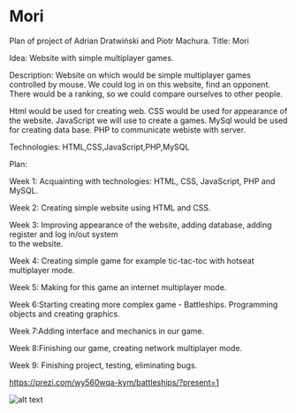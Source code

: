 # Mori

Plan of project of Adrian Dratwiński and Piotr Machura.
Title: Mori

Idea: Website with simple multiplayer games.

Description: Website on which would be simple multiplayer games controlled by mouse. We could log in on this website, find an opponent. There would be a ranking, so we could compare ourselves to other people. 

Html would be used for creating web.
CSS would be used for appearance of the website.
JavaScript we will use to create a games.
MySql would be used for creating data base. 
PHP to communicate webiste with server.

Technologies: HTML,CSS,JavaScript,PHP,MySQL

Plan:

  Week 1: Acquainting with technologies: HTML, CSS, JavaScript, PHP and MySQL.

  Week 2: Creating simple website using HTML and CSS.

  Week 3: Improving appearance of the website, adding database, adding register and log in/out system  
  		to the website.
            
  Week 4: Creating simple game for example tic-tac-toc with hotseat multiplayer mode. 
            
  Week 5: Making for this game an internet  multiplayer mode.

  Week 6:Starting creating more complex game - Battleships. Programming objects and creating graphics. 

  Week 7:Adding interface and mechanics in our game.
  
  Week 8:Finishing our game, creating network multiplayer mode.
  
  Week 9: Finishing project, testing, eliminating  bugs.
  
  https://prezi.com/wy560wqa-kym/battleships/?present=1  
  
  ![alt text](https://github.com/Suarez94/Browswer-Game/blob/master/slide1.png)  

						

      
